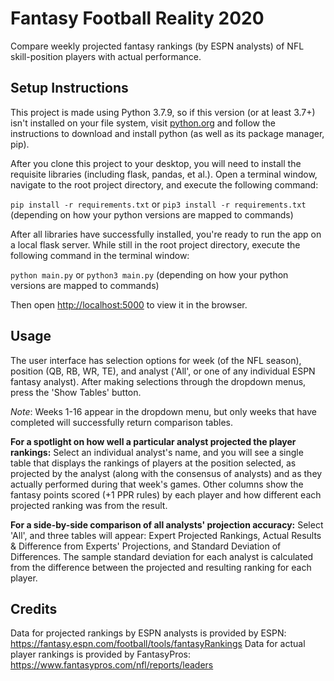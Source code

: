 # Fantasy Football Reality 2020
Compare weekly projected fantasy rankings (by ESPN analysts) of NFL skill-position players with actual performance.

## Setup Instructions
This project is made using Python 3.7.9, so if this version (or at least 3.7+) isn't installed on your file system, visit [python.org](https://www.python.org/downloads/release/python-379/) and follow the instructions to download and install python (as well as its package manager, pip).

After you clone this project to your desktop, you will need to install the requisite libraries (including flask, pandas, et al.). Open a terminal window, navigate to the root project directory, and execute the following command:

`pip install -r requirements.txt`
or
`pip3 install -r requirements.txt`
(depending on how your python versions are mapped to commands)

After all libraries have successfully installed, you're ready to run the app on a local flask server. While still in the root project directory, execute the following command in the terminal window:

`python main.py`
or
`python3 main.py`
(depending on how your python versions are mapped to commands)

Then open [http://localhost:5000](http://localhost:5000) to view it in the browser.

## Usage
The user interface has selection options for week (of the NFL season), position (QB, RB, WR, TE), and analyst ('All', or one of any individual ESPN fantasy analyst). After making selections through the dropdown menus, press the 'Show Tables' button.

*Note*: Weeks 1-16 appear in the dropdown menu, but only weeks that have completed will successfully return comparison tables.

**For a spotlight on how well a particular analyst projected the player rankings:**
Select an individual analyst's name, and you will see a single table that displays the rankings of players at the position selected, as projected by the analyst (along with the consensus of analysts) and as they actually performed during that week's games. Other columns show the fantasy points scored (+1 PPR rules) by each player and how different each projected ranking was from the result.

**For a side-by-side comparison of all analysts' projection accuracy:**
Select 'All', and three tables will appear: Expert Projected Rankings, Actual Results & Difference from Experts' Projections, and Standard Deviation of Differences. The sample standard deviation for each analyst is calculated from the difference between the projected and resulting ranking for each player.

## Credits
Data for projected rankings by ESPN analysts is provided by ESPN: https://fantasy.espn.com/football/tools/fantasyRankings
Data for actual player rankings is provided by FantasyPros: https://www.fantasypros.com/nfl/reports/leaders
